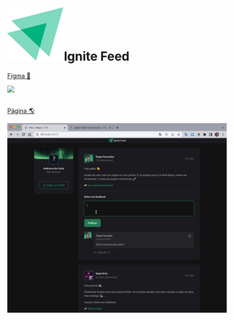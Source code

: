 # <img src='https://raw.githubusercontent.com/AndressaDaCosta/Ignite-Feed/096d09ac56d22cea010b6eb419ca380bcc36a194/src/assets/ignite-logo.svg'>Ignite Feed

[Figma 🎨](https://www.figma.com/file/K5UYvgTnUtKgFtQfmOLjWZ/Ignite-Feed-Community?is-community-duplicate=1&fuid=)

<img src='https://github.com/AndressaDaCosta/reactjs/blob/main/Captura%20de%20Tela%202022-09-05%20a%CC%80s%2010.28.26.png?raw=true'>

##

[Página 🌎](https://github.com/AndressaDaCosta/Ignite-Feed/blob/main/Grava%C3%A7%C3%A3o%20de%20Tela.gif?raw=true)

<img src='https://github.com/AndressaDaCosta/Ignite-Feed/blob/main/Grava%C3%A7%C3%A3o%20de%20Tela.gif?raw=true'>
